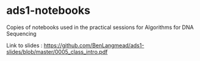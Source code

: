 # ads1-notebooks
Copies of notebooks used in the practical sessions for Algorithms for DNA Sequencing

Link to slides : https://github.com/BenLangmead/ads1-slides/blob/master/0005_class_intro.pdf
